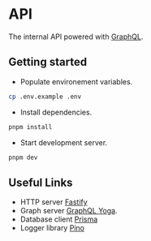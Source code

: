 # API

The internal API powered with [GraphQL](https://graphql.org/).

## Getting started

- Populate environement variables.

```bash
cp .env.example .env
```

- Install dependencies.

```bash
pnpm install
```

- Start development server.

```bash
pnpm dev
```

## Useful Links

- HTTP server [Fastify](https://fastify.dev/docs/latest/)
- Graph server [GraphQL Yoga](https://the-guild.dev/graphql/yoga-server/docs).
- Database client [Prisma](https://www.prisma.io/docs)
- Logger library [Pino](https://github.com/pinojs/pino?tab=readme-ov-file#pino)
